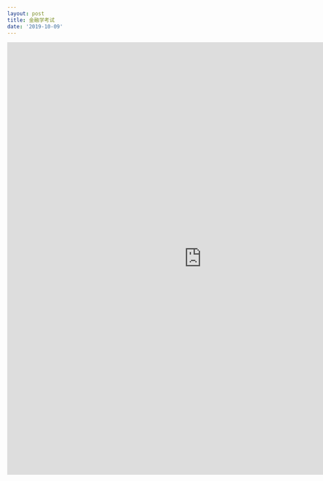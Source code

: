 ```yaml
---
layout: post
title: 金融学考试
date: '2019-10-09'
---
```



<iframe src="https://www.xmind.net/m/hnrN6x" width="900px" height="1000px" frameborder="0" scrolling="no" allowfullscreen></iframe>
